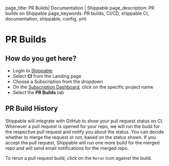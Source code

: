 page_title: PR Builds| Documentation | Shippable
page_description: PR builds on Shippable
page_keywords: PR builds, CI/CD, shippable CI, documentation, shippable, config, yml

# PR Builds

## How do you get here?

- Login to [Shippable](https://shippable.com)
- Select **CI** from the Landing page
- Choose a Subscription from the dropdown
- On the [Subscription Dashboard](ci_dashboard), click on the specific project name
- Select the **PR Builds** tab

## PR Build History

Shippable will integrate with GitHub to show your pull request status on
CI. Whenever a pull request is opened for your repo, we will run the
build for the respective pull request and notify you about the status.
You can decide whether to merge the request or not, based on the status
shown. If you accept the pull request, Shippable will run one more build
for the merged repo and will send email notifications for the merged
repo.

To rerun a pull request build, click on the `Rerun` icon against the build.
